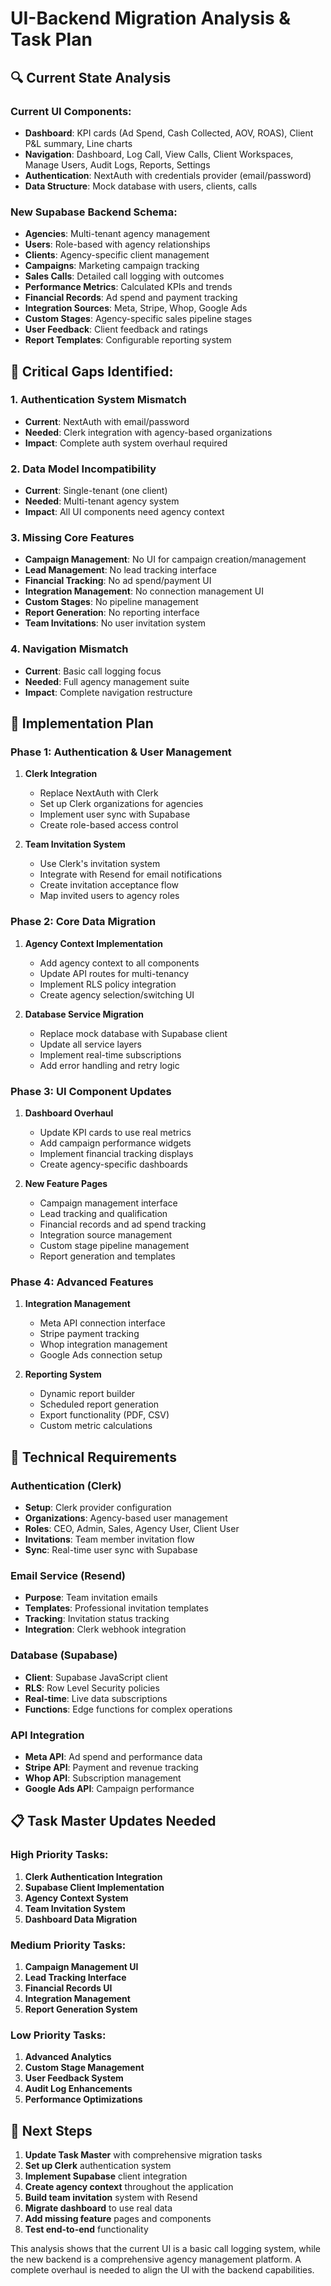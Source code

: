 # UI-Backend Migration Analysis & Task Plan

## 🔍 **Current State Analysis**

### **Current UI Components:**
- **Dashboard**: KPI cards (Ad Spend, Cash Collected, AOV, ROAS), Client P&L summary, Line charts
- **Navigation**: Dashboard, Log Call, View Calls, Client Workspaces, Manage Users, Audit Logs, Reports, Settings
- **Authentication**: NextAuth with credentials provider (email/password)
- **Data Structure**: Mock database with users, clients, calls

### **New Supabase Backend Schema:**
- **Agencies**: Multi-tenant agency management
- **Users**: Role-based with agency relationships
- **Clients**: Agency-specific client management
- **Campaigns**: Marketing campaign tracking
- **Sales Calls**: Detailed call logging with outcomes
- **Performance Metrics**: Calculated KPIs and trends
- **Financial Records**: Ad spend and payment tracking
- **Integration Sources**: Meta, Stripe, Whop, Google Ads
- **Custom Stages**: Agency-specific sales pipeline stages
- **User Feedback**: Client feedback and ratings
- **Report Templates**: Configurable reporting system

## 🚨 **Critical Gaps Identified:**

### **1. Authentication System Mismatch**
- **Current**: NextAuth with email/password
- **Needed**: Clerk integration with agency-based organizations
- **Impact**: Complete auth system overhaul required

### **2. Data Model Incompatibility**
- **Current**: Single-tenant (one client)
- **Needed**: Multi-tenant agency system
- **Impact**: All UI components need agency context

### **3. Missing Core Features**
- **Campaign Management**: No UI for campaign creation/management
- **Lead Management**: No lead tracking interface
- **Financial Tracking**: No ad spend/payment UI
- **Integration Management**: No connection management UI
- **Custom Stages**: No pipeline management
- **Report Generation**: No reporting interface
- **Team Invitations**: No user invitation system

### **4. Navigation Mismatch**
- **Current**: Basic call logging focus
- **Needed**: Full agency management suite
- **Impact**: Complete navigation restructure

## 🎯 **Implementation Plan**

### **Phase 1: Authentication & User Management**
1. **Clerk Integration**
   - Replace NextAuth with Clerk
   - Set up Clerk organizations for agencies
   - Implement user sync with Supabase
   - Create role-based access control

2. **Team Invitation System**
   - Use Clerk's invitation system
   - Integrate with Resend for email notifications
   - Create invitation acceptance flow
   - Map invited users to agency roles

### **Phase 2: Core Data Migration**
1. **Agency Context Implementation**
   - Add agency context to all components
   - Update API routes for multi-tenancy
   - Implement RLS policy integration
   - Create agency selection/switching UI

2. **Database Service Migration**
   - Replace mock database with Supabase client
   - Update all service layers
   - Implement real-time subscriptions
   - Add error handling and retry logic

### **Phase 3: UI Component Updates**
1. **Dashboard Overhaul**
   - Update KPI cards to use real metrics
   - Add campaign performance widgets
   - Implement financial tracking displays
   - Create agency-specific dashboards

2. **New Feature Pages**
   - Campaign management interface
   - Lead tracking and qualification
   - Financial records and ad spend tracking
   - Integration source management
   - Custom stage pipeline management
   - Report generation and templates

### **Phase 4: Advanced Features**
1. **Integration Management**
   - Meta API connection interface
   - Stripe payment tracking
   - Whop integration management
   - Google Ads connection setup

2. **Reporting System**
   - Dynamic report builder
   - Scheduled report generation
   - Export functionality (PDF, CSV)
   - Custom metric calculations

## 🔧 **Technical Requirements**

### **Authentication (Clerk)**
- **Setup**: Clerk provider configuration
- **Organizations**: Agency-based user management
- **Roles**: CEO, Admin, Sales, Agency User, Client User
- **Invitations**: Team member invitation flow
- **Sync**: Real-time user sync with Supabase

### **Email Service (Resend)**
- **Purpose**: Team invitation emails
- **Templates**: Professional invitation templates
- **Tracking**: Invitation status tracking
- **Integration**: Clerk webhook integration

### **Database (Supabase)**
- **Client**: Supabase JavaScript client
- **RLS**: Row Level Security policies
- **Real-time**: Live data subscriptions
- **Functions**: Edge functions for complex operations

### **API Integration**
- **Meta API**: Ad spend and performance data
- **Stripe API**: Payment and revenue tracking
- **Whop API**: Subscription management
- **Google Ads API**: Campaign performance

## 📋 **Task Master Updates Needed**

### **High Priority Tasks:**
1. **Clerk Authentication Integration**
2. **Supabase Client Implementation**
3. **Agency Context System**
4. **Team Invitation System**
5. **Dashboard Data Migration**

### **Medium Priority Tasks:**
1. **Campaign Management UI**
2. **Lead Tracking Interface**
3. **Financial Records UI**
4. **Integration Management**
5. **Report Generation System**

### **Low Priority Tasks:**
1. **Advanced Analytics**
2. **Custom Stage Management**
3. **User Feedback System**
4. **Audit Log Enhancements**
5. **Performance Optimizations**

## 🚀 **Next Steps**

1. **Update Task Master** with comprehensive migration tasks
2. **Set up Clerk** authentication system
3. **Implement Supabase** client integration
4. **Create agency context** throughout the application
5. **Build team invitation** system with Resend
6. **Migrate dashboard** to use real data
7. **Add missing feature** pages and components
8. **Test end-to-end** functionality

This analysis shows that the current UI is a basic call logging system, while the new backend is a comprehensive agency management platform. A complete overhaul is needed to align the UI with the backend capabilities.
